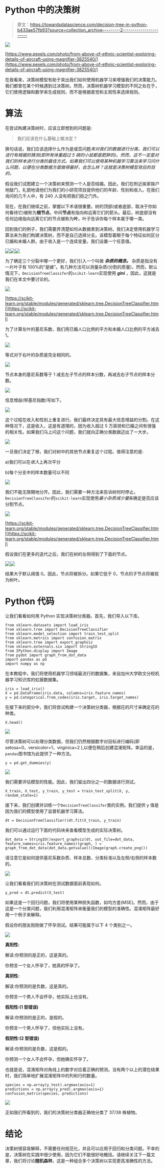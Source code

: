 # Python 中的决策树

> 原文：<https://towardsdatascience.com/decision-tree-in-python-b433ae57fb93?source=collection_archive---------2----------------------->

![](img/35c3e2e827ebc4f5d0bb933fc1a2b8c7.png)

[https://www.pexels.com/photo/from-above-of-ethnic-scientist-exploring-details-of-aircraft-using-magnifier-3825540/](https://www.pexels.com/photo/from-above-of-ethnic-scientist-exploring-details-of-aircraft-using-magnifier-3825540/)

在我看来，决策树模型有助于突出我们如何使用机器学习来增强我们的决策能力。我们都曾在某个时候遇到过决策树。然而，决策树机器学习模型的不同之处在于，它们使用逻辑和数学来生成规则，而不是根据直觉和主观性来选择规则。

# 算法

在尝试构建决策树时，应该立即想到的问题是:

> 我们应该在什么基础上做决定？

换句话说，我们应该选择什么作为是或否问题*来对我们的数据进行分类。我们可以进行有根据的猜测(即所有体重超过 5 磅的小鼠都是肥胖的)。然而，这不一定是对我们的样本进行分类的最佳方式。如果我们可以使用某种机器学习算法来学习问什么问题，以便在分类数据方面做得最好，会怎么样？这就是决策树模型背后的目的。*

假设我们试图建立一个决策树来预测一个人是否结婚。因此，我们在附近挨家挨户地敲门，礼貌地请他们为我们的小研究项目提供他们的年龄、性别和收入。在我们询问的几千人中，有 240 人没有把我们拒之门外。

现在，在我们继续之前，掌握以下术语很重要。树的顶部(或者底部，取决于你如何看待它)被称为**根节点**。中间**节点**有指向和远离它们的箭头。最后，树底部没有任何边缘指向远离它们的节点被称为**叶**。叶子告诉你每个样本属于哪一类。

回到我们的例子，我们需要弄清楚如何从数据表到决策树。我们决定使用机器学习算法来为我们构建决策树，而不是自己选择分支。该模型着眼于每个特征如何区分已婚和未婚人群。由于收入是一个连续变量，我们设置一个任意值。

![](img/1bc33bb640608eedb03707ac54a52f80.png)![](img/b125462241739c9aac5ffeae5b4d2276.png)![](img/a66a854d7a0789ecc6fff2b093e35b45.png)

为了确定三个分裂中哪一个更好，我们引入一个叫做 ***杂质的概念。*** 杂质是指没有一片叶子有 100%的“是嫁”。有几种方法可以测量杂质(分割的质量)，然而，默认情况下，`DecisionTreeClassifer`的`scikit-learn`实现使用 ***gini*** ，因此，这就是我们在本文中要讨论的。

![](img/4cc5732eaa08bd5b9b0e40519ec2f80c.png)

[https://scikit-learn.org/stable/modules/generated/sklearn.tree.DecisionTreeClassifier.html](https://scikit-learn.org/stable/modules/generated/sklearn.tree.DecisionTreeClassifier.html)

为了计算左叶的基尼系数，我们用已婚人口比例的平方和未婚人口比例的平方减去 1。

![](img/e2bc5e3f7ebf0e6aa4a5a296dcbf6c71.png)

等式对于右叶的杂质是完全相同的。

![](img/911b09bb9c825c8e88f4681a4799c3cf.png)

节点本身的基尼系数等于 1 减去左子节点的样本分数，再减去右子节点的样本分数。

![](img/f6678b89cd1e457ad179c260ad7c68ca.png)

信息增益(带基尼指数)写如下。

![](img/a68c4683667d01c0f127cd00274aa8b1.png)

这个过程在收入和性别上重复进行。我们最终决定具有最大信息增益的分割。在这种情况下，这是收入，这是有道理的，因为收入超过 5 万英镑和已婚之间有很强的相关性。如果我们马上问这个问题，我们就向正确分类数据迈出了一大步。

![](img/32d1318c1209994d8fe626b8235e22dd.png)

一旦我们决定了根，我们对树中的其他节点重复这个过程。值得注意的是:

a)我们可以在*收入*上再次平分

b)每个分支中的样本数量可以不同

![](img/2ee8b4c4469c150880ce9c1b8b66ad72.png)

我们不能无限期地分开。因此，我们需要一种方法来告诉树何时停止。`DecisionTreeClassifer`的`scikit-learn`实现使用*最小杂质减少量*来确定是否应该分割节点。

![](img/25c0d94ef4554f52eb2b93cebaaf5613.png)

[https://scikit-learn.org/stable/modules/generated/sklearn.tree.DecisionTreeClassifier.html](https://scikit-learn.org/stable/modules/generated/sklearn.tree.DecisionTreeClassifier.html)

假设我们在更多的迭代之后，我们在树的左侧得到了下面的节点。

![](img/7a2bd58c2f4c545b24f1d392df146d8e.png)![](img/10b2fc04d3e76a972e09477ede8b2efb.png)

结果大于默认阈值 0。因此，节点将被拆分。如果它低于 0，节点的子节点将被视为树叶。

# Python 代码

让我们看看如何用 Python 实现决策树分类器。首先，我们导入以下库。

```
from sklearn.datasets import load_iris
from sklearn.tree import DecisionTreeClassifier
from sklearn.model_selection import train_test_split
from sklearn.metrics import confusion_matrix
from sklearn.tree import export_graphviz
from sklearn.externals.six import StringIO 
from IPython.display import Image 
from pydot import graph_from_dot_data
import pandas as pd
import numpy as np
```

在本教程中，我们将使用机器学习领域最流行的数据集，来自加州大学欧文分校机器学习知识库的虹膜数据集。

```
iris = load_iris()
X = pd.DataFrame(iris.data, columns=iris.feature_names)
y = pd.Categorical.from_codes(iris.target, iris.target_names)
```

在接下来的部分中，我们将尝试构建一个决策树分类器，根据花的尺寸来确定花的种类。

```
X.head()
```

![](img/1e63eb141dd98b9c74f1047e852f7482.png)

尽管决策树可以处理分类数据，但我们仍然根据数字对目标进行编码(即 setosa=0，versicolor=1，virginica=2 ),以便在稍后创建混淆矩阵。幸运的是，`pandas`图书馆为此提供了一种方法。

```
y = pd.get_dummies(y)
```

![](img/5c8dc19a9d97bb7b35d7e2a340422d15.png)

我们需要评估模型的性能。因此，我们留出四分之一的数据进行测试。

```
X_train, X_test, y_train, y_test = train_test_split(X, y, random_state=1)
```

接下来，我们创建并训练一个`DecisionTreeClassifer`类的实例。我们提供 y 值是因为我们的模型使用了监督机器学习算法。

```
dt = DecisionTreeClassifier()dt.fit(X_train, y_train)
```

我们可以通过运行下面的代码块来查看模型生成的实际决策树。

```
dot_data = StringIO()export_graphviz(dt, out_file=dot_data, feature_names=iris.feature_names)(graph, ) = graph_from_dot_data(dot_data.getvalue())Image(graph.create_png())
```

请注意它是如何提供基尼系数杂质、样本总数、分类标准以及左侧/右侧的样本数的。

![](img/6c964ac143d8a95ef9dc4aada5999fac.png)

让我们看看我们的决策树在测试数据面前表现如何。

```
y_pred = dt.predict(X_test)
```

如果这是一个回归问题，我们将使用某种损失函数，如均方差(MSE)。然而，由于这是一个分类问题，我们利用混淆矩阵来衡量我们的模型的准确性。混淆矩阵最好用一个例子来解释。

假设你的朋友刚刚做了怀孕测试。结果可能属于以下 4 个类别之一。

![](img/103d22982a595b4c729bf87934294e62.png)

**真阳性:**

解读:你预测的是正的，这是真的。

你预言一个女人怀孕了，她真的怀孕了。

**真阴性:**

解读:你预测的是负数，这是真的。

你预言一个男人不会怀孕，他实际上也没有。

**假阳性:(1 型错误)**

解读:你预测的是正的，是假的。

你预言一个男人怀孕了，但他实际上没有。

**假阴性:(2 型错误)**

解读:你预测的是负数，这是假的。

你预测一个女人不会怀孕，但她确实怀孕了。

也就是说，混淆矩阵对角线上的数字对应着正确的预测。当有两个以上的潜在结果时，我们简单地扩展混淆矩阵中的列和行的数量。

```
species = np.array(y_test).argmax(axis=1)
predictions = np.array(y_pred).argmax(axis=1)
confusion_matrix(species, predictions)
```

![](img/3b8f4ca86b7a7dcef84d0c3ff59c6f00.png)

正如我们所看到的，我们的决策树分类器正确地分类了 37/38 株植物。

# 结论

决策树很容易解释，不需要任何规范化，并且可以应用于回归和分类问题。不幸的是，决策树在实践中很少使用，因为它们不能很好地概括。请继续关注下一篇文章，我们将讨论**随机森林**，这是一种组合多个决策树以实现更高准确性的方法。